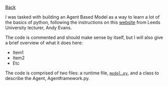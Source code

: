 [Back](index.md)

I was tasked with building an Agent Based Model as a way to learn a lot of the basics of python, following the instructions on this [website](https://www.geog.leeds.ac.uk/courses/computing/study/core-python-odl/) from Leeds University lecturer, Andy Evans.  

The code is commented and should make sense by itself, but I will also give a brief overview of what it does here: 

* Item1
* Item2
* Etc

The code is comprised of two files: a runtime file, [`model.py`](https://github.com/laura-g-20/laura-g-20.github.io/blob/master/model_backup9.py), and a class to describe the Agent, Agentframework.py. 
